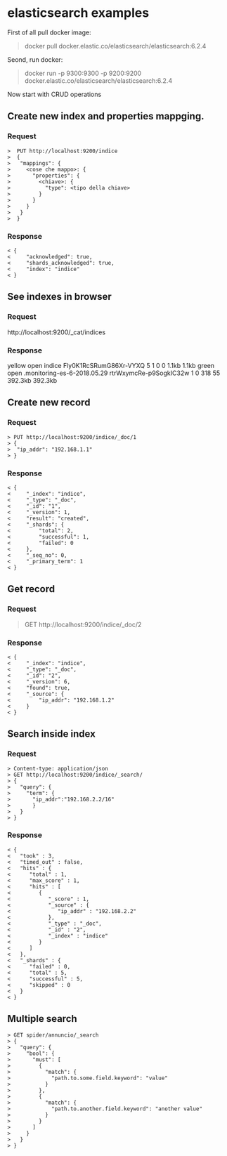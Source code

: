 # elasticsearch examples

First of all pull docker image:

> docker pull docker.elastic.co/elasticsearch/elasticsearch:6.2.4
  
Seond, run docker:

> docker run -p 9300:9300 -p 9200:9200 docker.elastic.co/elasticsearch/elasticsearch:6.2.4

Now start with CRUD operations

## Create new index and properties mappging.

### Request

```
>  PUT http://localhost:9200/indice
>  {
>   "mappings": {
>     <cose che mappo>: {
>       "properties": {
>         <chiave>: {
>           "type": <tipo della chiave>
>         }
>       }
>     }
>   }
>  }
```

### Response

```
< {
<     "acknowledged": true,
<     "shards_acknowledged": true,
<     "index": "indice"
< }
```

## See indexes in browser

### Request

http://localhost:9200/_cat/indices

### Response

yellow open indice                      Fly0K1RcSRumG86Xr-VYXQ 5 1   0  0   1.1kb   1.1kb
green  open .monitoring-es-6-2018.05.29 rtrWxymcRe-p9SogkIC32w 1 0 318 55 392.3kb 392.3kb

## Create new record

### Request

```
> PUT http://localhost:9200/indice/_doc/1
> {
>  "ip_addr": "192.168.1.1"
> }
```

### Response

```
< {
<     "_index": "indice",
<     "_type": "_doc",
<     "_id": "1",
<     "_version": 1,
<     "result": "created",
<     "_shards": {
<         "total": 2,
<         "successful": 1,
<         "failed": 0
<     },
<     "_seq_no": 0,
<     "_primary_term": 1
< }
```

## Get record

### Request

> GET http://localhost:9200/indice/_doc/2

### Response

```
< {
<     "_index": "indice",
<     "_type": "_doc",
<     "_id": "2",
<     "_version": 6,
<     "found": true,
<     "_source": {
<         "ip_addr": "192.168.1.2"
<     }
< }
```

## Search inside index

### Request

```
> Content-type: application/json
> GET http://localhost:9200/indice/_search/
> {
>   "query": {
>     "term": {
>       "ip_addr":"192.168.2.2/16"
>       }
>   }
> }
```

### Response

```
< { 
<   "took" : 3,
<   "timed_out" : false,
<   "hits" : {
<      "total" : 1,
<      "max_score" : 1,
<      "hits" : [
<         {
<            "_score" : 1,
<            "_source" : {
<               "ip_addr" : "192.168.2.2"
<            },
<            "_type" : "_doc",
<            "_id" : "2",
<            "_index" : "indice"
<         }
<      ]
<   },
<   "_shards" : {
<      "failed" : 0,
<      "total" : 5,
<      "successful" : 5,
<      "skipped" : 0
<   }
< }
```

## Multiple search

```
> GET spider/annuncio/_search
> {
>   "query": {
>     "bool": {
>       "must": [
>         {
>           "match": {
>             "path.to.some.field.keyword": "value"
>           }
>         },
>         {
>           "match": {
>             "path.to.another.field.keyword": "another value"
>           }
>         }
>       ]
>     }
>   }
> }
```

